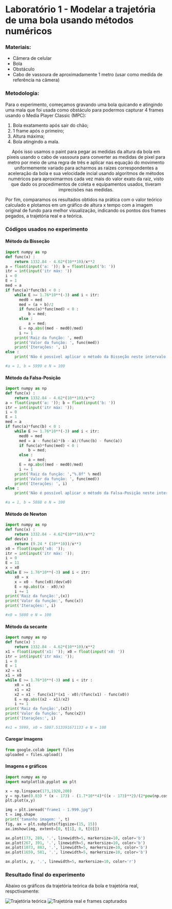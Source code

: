 # Laboratório 1 - Modelar a trajetória de uma bola usando métodos numéricos

### Materiais:
- Câmera de celular
- Bola
- Obstáculo
- Cabo de vassoura de aproximadamente 1 metro (usar como medida de referência na câmera)

### Metodologia:
Para o experimento, começamos gravando uma bola quicando e atingindo uma mala que foi usada como obstáculo para podermos capturar 4 frames usando o Media Player Classic (MPC):
1. Bola exatamento após sair do chão;
2. 1 frame após o primeiro;
3. Altura máxima; 
4. Bola atingindo a mala.

<p style="text-align: center;">
Após isso usamos o paint para pegar as medidas da altura da bola em pixeis usando o cabo de vassoura para converter as medidas de pixel para metro por meio de uma regra de três e aplicar nas equação do movimento uniformemente variado para acharmos as raízes correspondentes a aceleração da bola e sua velocidade incial usando algoritmos de métodos numéricos para aproximarmos cada vez mais do valor exato da raiz, visto que dado os procedimentos de coleta e equipamentos usados, tiveram imprecisões nas medidas.
</p>

Por fim, comparamos os resultados obtidos na prática com o valor teórico calculado e plotamos em um gráfico de altura x tempo com a imagem original de fundo para melhor visualização, indicando os pontos dos frames pegados, a trajetória real e a teórica.

### Códigos usados no experimento
#### Método da Bisseção
```python
import numpy as np
def func(x) :
    return 1332.84 - 4.62*(10**10)/x**2
a = float(input('a: ')); b = float(input('b: '))
itr = int(input('itr máx: '))
i = 0
E = 1
med = a
if func(a)*func(b) < 0 :
    while E >= 1.76*10**(-3) and i < itr:
      med0 = med
      med = (a + b)/2
      if func(a)*func(med) < 0 :
          b = med;
      else :
          a = med;
      E = np.abs((med - med0)/med)
      i += 1
    print('Raiz da função: ', med)
    print('Valor da função: ', func(med))
    print('Iterações: ', i)
else :
    print('Não é possível aplicar o método da Bisseção neste intervalo')

#a = 1, b = 5999 e N = 100
```

#### Método da Falsa-Posição
```python
import numpy as np
def func(x) :
    return 1332.84 - 4.62*(10**10)/x**2
a = float(input('a: ')); b = float(input('b: '))
itr = int(input('itr máx: '));
i = 0
E = 1
med = a
if func(a)*func(b) < 0 :
    while E >= 1.76*10**(-3) and i < itr:
      med0 = med
      med = a - func(a)*(b - a)/(func(b) - func(a))
      if func(a)*func(med) < 0 :
          b = med;
      else :
          a = med;
      E = np.abs((med - med0)/med)
      i += 1
    print('Raiz da função: ',"%.8f" % med)
    print('Valor da função: ', func(med))
    print('Iterações: ', i)
else :
    print('Não é possível aplicar o método da Falsa-Posição neste intervalo')

#a = 1, b = 5888 e N = 100
```

#### Método de Newton
```python
import numpy as np
def func(x) :
    return 1332.84 - 4.62*(10**10)/x**2
def dev(x) :
    return (9.24 * (10**10))/x**3
x0 = float(input('x0: '));
itr = int(input('itr máx: '));
i = 0
E = 11
x = x0
while E >= 1.76*10**(-3) and i < itr:
    x0 = x
    x = x0 - func(x0)/dev(x0)
    E = np.abs((x - x0)/x)
    i += 1
print('Raiz da função:',(x))
print('Valor da função:', func(x))
print('Iterações:', i)

#x0 = 5800 e N = 100
```
#### Método da secante
```python
import numpy as np
def func(x) :
    return 1332.84 - 4.62*(10**10)/x**2
x1 = float(input('x1: ')); x0 = float(input('x0: '))
itr = int(input('itr máx: '));
i = 0
E = 1
x2 = x1
x1 = x0
while E >= 1.76*10**(-3) and i < itr :
    x0 = x1
    x1 = x2
    x2 = x1 - func(x1)*(x1 - x0)/(func(x1) - func(x0))
    E = np.abs((x2 - x1)/x2)
    i += 1
print('Raiz da função:',(x2))
print('Valor da função:', func(x2))
print('Iterações:', i)

#x1 = 5999, x0 = 5887.513391671133 e N = 100
```
#### Caregar imagens
```python
from google.colab import files
uploaded = files.upload()
```
#### Imagens e gráficos
```python
import numpy as np
import matplotlib.pyplot as plt

x = np.linspace(173,1920,200)	
y = np.tan(0.83) * (x - 173) - (1.7*10**4)*((x - 173)**2)/(2*pow(np.cos(0.83),2)*(6637.77)**2)	+ 289
plt.plot(x,y)	

img = plt.imread("frame1 - 1.999.jpg")
t = img.shape
print('tamanho imagem: ', t)
fig, ax = plt.subplots(figsize=(15, 15))
ax.imshow(img, extent=[0, t[1], 0, t[0]]) 

ax.plot(173, 289, '.', linewidth=5, markersize=10, color='b')
ax.plot(267, 391, '.', linewidth=5, markersize=10, color='b')
ax.plot(1073, 883, '.', linewidth=5, markersize=10, color='b')
ax.plot(1659, 581, '.', linewidth=5, markersize=10, color='b')

ax.plot(x, y, '.', linewidth=5, markersize=10, color='r') 
```

### Resultado final do experimento
Abaixo os gráficos da trajetória teórica da bola e trajetória real, respctivamente:

![Trajetória teórica](https://github.com/paivaneto8190/ComputacaoNumerica/blob/master/Laborat%C3%B3rios/lab1.1.png?raw=true)
![Trajetória real e frames capturados](https://github.com/paivaneto8190/ComputacaoNumerica/blob/master/Laborat%C3%B3rios/lab1.2.png?raw=true)
